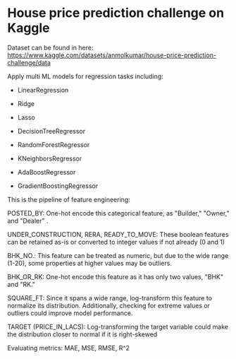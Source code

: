 # House price prediction challenge on Kaggle

Dataset can be found in here: https://www.kaggle.com/datasets/anmolkumar/house-price-prediction-challenge/data

Apply multi ML models for regression tasks including:

+ LinearRegression

+ Ridge

+ Lasso

+ DecisionTreeRegressor

+ RandomForestRegressor

+ KNeighborsRegressor

+ AdaBoostRegressor

+ GradientBoostingRegressor

This is the pipeline of feature engineering:

POSTED_BY: One-hot encode this categorical feature, as "Builder," "Owner," and "Dealer" .

UNDER_CONSTRUCTION, RERA, READY_TO_MOVE: These boolean features can be retained as-is or converted to integer values if not already (0 and 1)

BHK_NO.: This feature can be treated as numeric, but due to the wide range (1-20), some properties at higher values may be outliers.

BHK_OR_RK: One-hot encode this feature as it has only two values, "BHK" and "RK."

SQUARE_FT: Since it spans a wide range, log-transform this feature to normalize its distribution. Additionally, checking for extreme values or outliers could improve model performance.

TARGET (PRICE_IN_LACS): Log-transforming the target variable could make the distribution closer to normal if it is right-skewed

Evaluating metrics: MAE, MSE, RMSE, R^2
